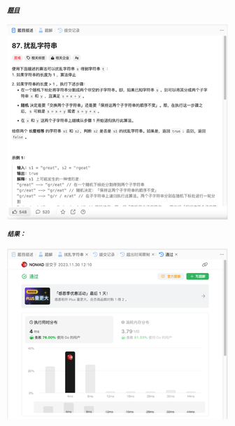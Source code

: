 ##### [题目](https://leetcode.cn/problems/scramble-string/description/)
![pic](img.png)
##### 结果：
![pic](result.png)
